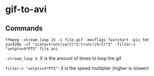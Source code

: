 # gif-to-avi

## Commands

`ffmpeg -stream_loop 15 -i file.gif -movflags faststart -pix_fmt yuv420p -vf "scale=trunc(iw/2)*2:trunc(ih/2)*2" -filter:v "setpts=4*PTS" file.avi`


`-stream_loop X`: X is the amount of times to loop the gif

`filter:v "setpts=X*PTS"`: X is the speed multiplier (higher is slower)
